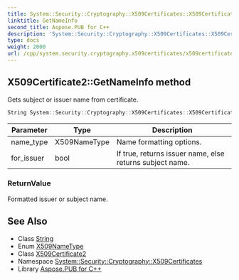 ```yaml
---
title: System::Security::Cryptography::X509Certificates::X509Certificate2::GetNameInfo method
linktitle: GetNameInfo
second_title: Aspose.PUB for C++
description: 'System::Security::Cryptography::X509Certificates::X509Certificate2::GetNameInfo method. Gets subject or issuer name from certificate in C++.'
type: docs
weight: 2000
url: /cpp/system.security.cryptography.x509certificates/x509certificate2/getnameinfo/
---
```

## X509Certificate2::GetNameInfo method


Gets subject or issuer name from certificate.

```cpp
String System::Security::Cryptography::X509Certificates::X509Certificate2::GetNameInfo(X509NameType name_type, bool for_issuer) const
```


| Parameter | Type | Description |
| --- | --- | --- |
| name_type | X509NameType | Name formatting options. |
| for_issuer | bool | If true, returns issuer name, else returns subject name. |

### ReturnValue

Formatted issuer or subject name.

## See Also

* Class [String](../../../system/string/)
* Enum [X509NameType](../../x509nametype/)
* Class [X509Certificate2](../)
* Namespace [System::Security::Cryptography::X509Certificates](../../)
* Library [Aspose.PUB for C++](../../../)
